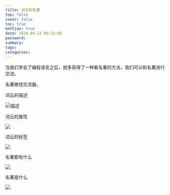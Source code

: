 ```yaml
---
title: 词云析名著
top: false
cover: false
toc: true
mathjax: true
date: 2020-04-12 09:33:08
password:
summary:
tags:
categories:
---
```


当我们学会了编程语言之后，就多获得了一种看名著的方法，我们可以和名著进行交流。

名著微信交流器。



词云的描述

![描述](D:\Desktop\hexo\source\_posts\词云析名著\词云析名著描述.jpg)



词云的属性

![](D:\Desktop\hexo\source\_posts\词云析名著\属性.jpg)



词云的标签

![](D:\Desktop\hexo\source\_posts\词云析名著\标签.jpg)



名著都有什么

![](D:\Desktop\hexo\source\_posts\词云析名著\名著描述.jpg)



名著是什么

![](D:\Desktop\hexo\source\_posts\词云析名著\名著描述1.jpg)